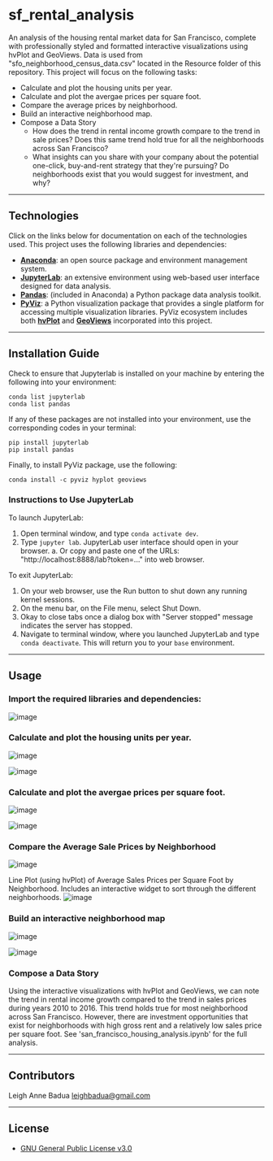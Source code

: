 # sf_rental_analysis
An analysis  of the housing rental market data for San Francisco, complete with professionally styled and formatted interactive visualizations using hvPlot and GeoViews. Data is used from "sfo_neighborhood_census_data.csv" located in the Resource folder of this repository. This project will focus on the following tasks:
  + Calculate and plot the housing units per year. 
  + Calculate and plot the avergae prices per square foot.
  + Compare the average prices by neighborhood.
  + Build an interactive neighborhood map.
  + Compose a Data Story
    + How does the trend in rental income growth compare to the trend in sale prices? Does this same trend hold true for all the neighborhoods across San Francisco?
    + What insights can you share with your company about the potential one-click, buy-and-rent strategy that they're pursuing? Do neighborhoods exist that you would suggest for investment, and why?

---

## Technologies

Click on the links below for documentation on each of the technologies used. This project uses the following libraries and dependencies:
+ [**Anaconda**](https://docs.anaconda.com/): an open source package and environment management system.
+ [**JupyterLab**](https://jupyterlab.readthedocs.io/en/stable/): an extensive environment using web-based user interface designed for data analysis. 
+ [**Pandas**](https://pandas.pydata.org/docs/getting_started/index.html): (included in Anaconda) a Python package data analysis toolkit.
+ [**PyViz**](https://pyviz.org/index.html): a Python visualization package that provides a single platform for accessing multiple visualization libraries. PyViz ecosystem includes both [**hvPlot**](https://hvplot.holoviz.org/) and [**GeoViews**](https://pypi.org/project/geoviews/) incorporated into this project. 

---

## Installation Guide
Check to ensure that Jupyterlab is installed on your machine by entering the following into your environment:
```
conda list jupyterlab
conda list pandas
```
If any of these packages are not installed into your environment, use the corresponding codes in your terminal:

```
pip install jupyterlab
pip install pandas
```

Finally, to install PyViz package, use the following:
```
conda install -c pyviz hyplot geoviews
```

### Instructions to Use JupyterLab

To launch JupyterLab:
  1. Open terminal window, and type `conda activate dev`.
  2. Type `jupyter lab`. JupyterLab user interface should open in your browser. 
      a. Or copy and paste one of the URLs: "http://localhost:8888/lab?token=..." into web browser. 

To exit JupyterLab:
  1. On your web browser, use the Run button to shut down any running kernel sessions.
  2. On the menu bar, on the File menu, select Shut Down. 
  3. Okay to close tabs once a dialog box with "Server stopped" message indicates the server has stopped. 
  4. Navigate to terminal window, where you launched JupyterLab and type `conda deactivate`. This will return you to your `base` environment. 

---

## Usage 

### Import the required libraries and dependencies:

![image](https://user-images.githubusercontent.com/96001018/153379052-2cfccb4b-3065-42b7-b87e-8ab091af7a16.png)


### Calculate and plot the housing units per year.

![image](https://user-images.githubusercontent.com/96001018/153389254-0c0f739a-bcef-4795-a270-1556e5ea3dc8.png)

![image](https://user-images.githubusercontent.com/96001018/153389415-d58b31fb-7a60-427f-8023-396ba7f1e304.png)


### Calculate and plot the avergae prices per square foot.

![image](https://user-images.githubusercontent.com/96001018/153389777-da94e7ca-6d58-4537-af00-3411c83025e0.png)

![image](https://user-images.githubusercontent.com/96001018/153395963-c0c7dc6b-7baa-4c9a-abe7-5d71cf1069d5.png)


### Compare the Average Sale Prices by Neighborhood

![image](https://user-images.githubusercontent.com/96001018/153391279-ab1ffa4f-4290-47fd-807d-6cc8ba705e7b.png)

Line Plot (using hvPlot) of Average Sales Prices per Square Foot by Neighborhood. Includes an interactive widget to sort through the different neighborhoods.
![image](https://user-images.githubusercontent.com/96001018/153391424-7903e795-8324-47a4-b437-58310b67b496.png)


### Build an interactive neighborhood map

![image](https://user-images.githubusercontent.com/96001018/153392264-44c60ca1-7fbb-419f-898f-16e67e8410e1.png)

![image](https://user-images.githubusercontent.com/96001018/153392352-e3d45fec-ad51-4be2-864e-8464504da4d2.png)


### Compose a Data Story

Using the interactive visualizations with hvPlot and GeoViews, we can note the trend in rental income growth compared to the trend in sales prices during years 2010 to 2016. This trend holds true for most neighborhood across San Francisco. However, there are investment opportunities that exist for neighborhoods with high gross rent and a relatively low sales price per square foot. See 'san_francisco_housing_analysis.ipynb' for the full analysis.   

---

## Contributors

Leigh Anne Badua leighbadua@gmail.com 

---

## License

+ [GNU General Public License v3.0](https://choosealicense.com/licenses/gpl-3.0/)
